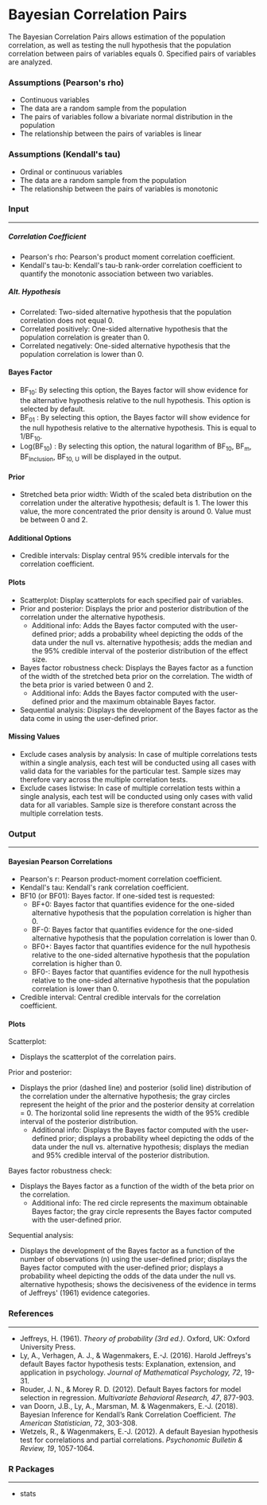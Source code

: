 Bayesian Correlation Pairs
===

The Bayesian Correlation Pairs allows estimation of the population correlation, as well as testing the null hypothesis that the population correlation between pairs of variables equals 0. Specified pairs of variables are analyzed.

### Assumptions (Pearson's rho)
- Continuous variables
- The data are a random sample from the population
- The pairs of variables follow a bivariate normal distribution in the population
- The relationship between the pairs of variables is linear

### Assumptions (Kendall's tau)
- Ordinal or continuous variables
- The data are a random sample from the population
- The relationship between the pairs of variables is monotonic

### Input
---

##### Correlation Coefficient
- Pearson's rho: Pearson's product moment correlation coefficient. 
- Kendall's tau-b: Kendall's tau-b rank-order correlation coefficient to quantify the monotonic association between two variables.

##### Alt. Hypothesis
- Correlated: Two-sided alternative hypothesis that the population correlation does not equal 0.
- Correlated positively: One-sided alternative hypothesis that the population correlation is greater than 0.
- Correlated negatively: One-sided alternative hypothesis that the population correlation is lower than 0.

#### Bayes Factor
- BF<sub>10</sub>: By selecting this option, the Bayes factor will show evidence for the alternative hypothesis relative to the null hypothesis. This option is selected by default.
- BF<sub>01</sub> : By selecting this option, the Bayes factor will show evidence for the null hypothesis relative to the alternative hypothesis. This is equal to 1/BF<sub>10</sub>.
- Log(BF<sub>10</sub>) : By selecting this option, the natural logarithm of BF<sub>10</sub>, BF<sub>m</sub>, BF<sub>Inclusion</sub>, BF<sub>10, U</sub> will be displayed in the output.

#### Prior
- Stretched beta prior width: Width of the scaled beta distribution on the correlation under the alterative hypothesis; default is 1. The lower this value, the more concentrated the prior density is around 0. Value must be between 0 and 2.

#### Additional Options
- Credible intervals: Display central 95% credible intervals for the correlation coefficient.

#### Plots
- Scatterplot: Display scatterplots for each specified pair of variables.
- Prior and posterior: Displays the prior and posterior distribution of the correlation under the alternative hypothesis.
  - Additional info: Adds the Bayes factor computed with the user-defined prior; adds a probability wheel depicting the odds of the data under the null vs. alternative hypothesis; adds the median and the 95% credible interval of the posterior distribution of the effect size.
- Bayes factor robustness check: Displays the Bayes factor as a function of the width of the stretched beta prior on the correlation. The width of the beta prior is varied between 0 and 2.
  - Additional info: Adds the Bayes factor computed with the user-defined prior and the maximum obtainable Bayes factor. 
- Sequential analysis: Displays the development of the Bayes factor as the data come in using the user-defined prior.

#### Missing Values
 - Exclude cases analysis by analysis: In case of multiple correlations tests within a single analysis, each test will be conducted using all cases with valid data for the variables for the particular test. Sample sizes may therefore vary across the multiple correlation tests.
 - Exclude cases listwise: In case of multiple correlation tests within a single analysis, each test will be conducted using only cases with valid data for all variables. Sample size is therefore constant across the multiple correlation tests.

### Output
---
#### Bayesian Pearson Correlations
- Pearson's r: Pearson product-moment correlation coefficient.
- Kendall's tau: Kendall's rank correlation coefficient.
- BF10 (or BF01): Bayes factor. If one-sided test is requested:
  - BF+0: Bayes factor that quantifies evidence for the one-sided alternative hypothesis that the population correlation is higher than 0.
  - BF-0: Bayes factor that quantifies evidence for the one-sided alternative hypothesis that the population correlation is lower than 0.
  - BF0+: Bayes factor that quantifies evidence for the null hypothesis relative to the one-sided alternative hypothesis that the population correlation is higher than 0.
  - BF0-: Bayes factor that quantifies evidence for the null hypothesis relative to the one-sided alternative hypothesis that the population correlation is lower than 0.
- Credible interval: Central credible intervals for the correlation coefficient.

#### Plots
Scatterplot:
- Displays the scatterplot of the correlation pairs.

Prior and posterior: 
- Displays the prior (dashed line) and posterior (solid line) distribution of the correlation under the alternative hypothesis; the gray circles represent the height of the prior and the posterior density at correlation = 0. The horizontal solid line represents the width of the 95% credible interval of the posterior distribution.
  - Additional info: Displays the Bayes factor computed with the user-defined prior; displays a probability wheel depicting the odds of the data under the null vs. alternative hypothesis; displays the median and 95% credible interval of the posterior distribution.

Bayes factor robustness check: 
- Displays the Bayes factor as a function of the width of the beta prior on the correlation. 
  - Additional info: The red circle represents the maximum obtainable Bayes factor; the gray circle represents the Bayes factor computed with the user-defined prior.

Sequential analysis: 
- Displays the development of the Bayes factor as a function of the number of observations (n) using the user-defined prior; displays the Bayes factor computed with the user-defined prior; displays a probability wheel depicting the odds of the data under the null vs. alternative hypothesis; shows the decisiveness of the evidence in terms of Jeffreys' (1961) evidence categories.

### References
---
- Jeffreys, H. (1961). *Theory of probability (3rd ed.)*. Oxford, UK: Oxford University Press.
- Ly, A., Verhagen, A. J., & Wagenmakers, E.-J. (2016). Harold Jeffreys's default Bayes factor hypothesis tests: Explanation, extension, and application in psychology. *Journal of Mathematical Psychology, 72*, 19-31.
- Rouder, J. N., & Morey R. D. (2012). Default Bayes factors for model selection in regression. *Multivariate Behavioral Research, 47*, 877-903.
- van Doorn, J.B., Ly, A., Marsman, M. & Wagenmakers, E.-J. (2018). Bayesian Inference for Kendall’s Rank Correlation Coefficient. *The American Statistician*,  72, 303-308.
- Wetzels, R., & Wagenmakers, E.-J. (2012). A default Bayesian hypothesis test for correlations and partial correlations. *Psychonomic Bulletin & Review, 19*, 1057-1064.

### R Packages
---
- stats
